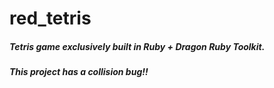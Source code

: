 # red_tetris
##### Tetris game exclusively built in Ruby + Dragon Ruby Toolkit.
##### ***This project has a collision bug!!***
